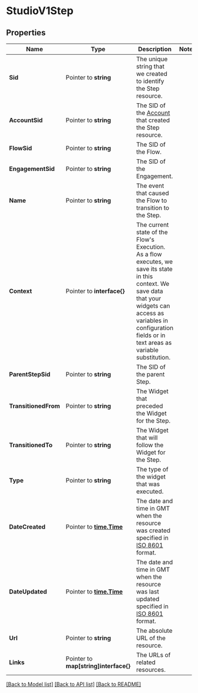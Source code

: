 # StudioV1Step

## Properties

Name | Type | Description | Notes
------------ | ------------- | ------------- | -------------
**Sid** | Pointer to **string** | The unique string that we created to identify the Step resource. |
**AccountSid** | Pointer to **string** | The SID of the [Account](https://www.twilio.com/docs/iam/api/account) that created the Step resource. |
**FlowSid** | Pointer to **string** | The SID of the Flow. |
**EngagementSid** | Pointer to **string** | The SID of the Engagement. |
**Name** | Pointer to **string** | The event that caused the Flow to transition to the Step. |
**Context** | Pointer to **interface{}** | The current state of the Flow's Execution. As a flow executes, we save its state in this context. We save data that your widgets can access as variables in configuration fields or in text areas as variable substitution. |
**ParentStepSid** | Pointer to **string** | The SID of the parent Step. |
**TransitionedFrom** | Pointer to **string** | The Widget that preceded the Widget for the Step. |
**TransitionedTo** | Pointer to **string** | The Widget that will follow the Widget for the Step. |
**Type** | Pointer to **string** | The type of the widget that was executed. |
**DateCreated** | Pointer to [**time.Time**](time.Time.md) | The date and time in GMT when the resource was created specified in [ISO 8601](https://en.wikipedia.org/wiki/ISO_8601) format. |
**DateUpdated** | Pointer to [**time.Time**](time.Time.md) | The date and time in GMT when the resource was last updated specified in [ISO 8601](https://en.wikipedia.org/wiki/ISO_8601) format. |
**Url** | Pointer to **string** | The absolute URL of the resource. |
**Links** | Pointer to **map[string]interface{}** | The URLs of related resources. |

[[Back to Model list]](../README.md#documentation-for-models) [[Back to API list]](../README.md#documentation-for-api-endpoints) [[Back to README]](../README.md)


